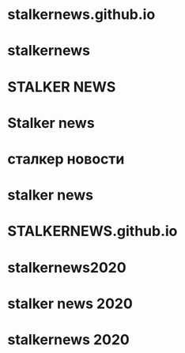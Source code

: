 # stalkernews.github.io
# stalkernews
# STALKER NEWS
# Stalker news
# сталкер новости
# stalker news
# STALKERNEWS.github.io
# stalkernews2020
# stalker news 2020
# stalkernews 2020
